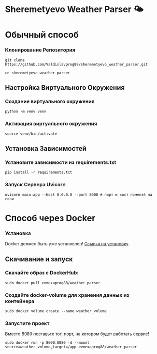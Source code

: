 # Sheremetyevo Weather Parser 🌤️


# Обычный способ
### Клонирование Репозитория

```git clone https://github.com/Valdislavprog88/sheremetyevo_weather_parser.git```


```cd sheremetyevo_weather_parser```


## Настройка Виртуального Окружения
### Создание виртуального окружения
```python -m venv venv```

### Активация виртуального окружения
```source venv/bin/activate```

## Установка Зависимостей

### Установите зависимости из requirements.txt
```pip install -r requirements.txt```

### Запуск Сервера Uvicorn
```uvicorn main:app --host 0.0.0.0 --port 8000 # порт и хост поменяй на свои```

# Способ через Docker
### Установка
Docker должен быть уже установлен! [Ссылка на установку](https://docs.docker.com/engine/install/)

## Скачивание и запуск
### Скачайте образ с DockerHub:
```sudo docker pull evmexaprog88/weather_parser```

### Создайте docker-volume для хранения данных из контейнера
```sudo docker volume create --name weather_volume```

### Запустите проект
Вместо 8080 поставьте тот, порт, на котором будет работать сервис!


```sudo docker run -p 8000:8080 -d --mount source=weather_volume,target=/app evmexaprog88/weather_parser```

